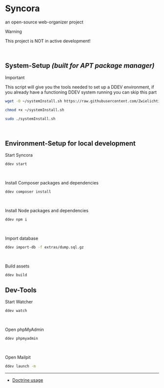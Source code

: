 # Syncora
an open-source web-organizer project

> [!WARNING]  
> This project is NOT in active development!
<br>

## System-Setup *(built for APT package manager)*
> [!IMPORTANT]
> This script will give you the tools needed to set up a DDEV environment, if you already have a functioning DDEV system running you can skip this part
```bash
wget -O ~/systemInstall.sh https://raw.githubusercontent.com/Zwielichtig/syncora/refs/heads/master/extras/systemInstall.sh
```
```bash
chmod +x ~/systemInstall.sh
```
```bash
sudo ./systemInstall.sh
```

<br>

## Environment-Setup for local development
Start Syncora
```bash
ddev start
```
<br>

Install Composer packages and dependencies
```bash
ddev composer install
```
<br>

Install Node packages and dependencies
```bash
ddev npm i
```
<br>

Import database
```bash
ddev import-db -f extras/dump.sql.gz
```
<br>

Build assets
```bash
ddev build
```

## Dev-Tools

Start Watcher
```bash
ddev watch
```
<br>

Open phpMyAdmin
```bash
ddev phpmyadmin
```
<br>

Open Mailpit
```bash
ddev launch -m
```

___
- [Doctrine usage](/docs/doctrine.md)





